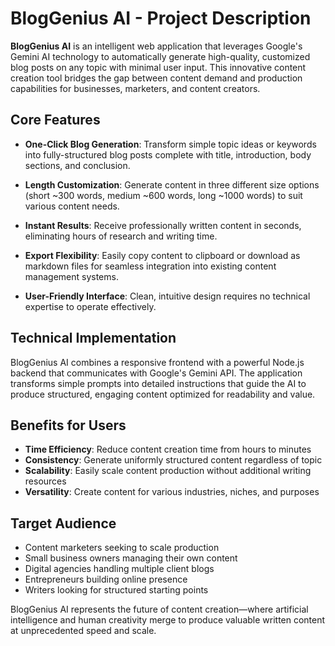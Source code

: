 # BlogGenius AI - Project Description

**BlogGenius AI** is an intelligent web application that leverages Google's Gemini AI technology to automatically generate high-quality, customized blog posts on any topic with minimal user input. This innovative content creation tool bridges the gap between content demand and production capabilities for businesses, marketers, and content creators.

## Core Features

- **One-Click Blog Generation**: Transform simple topic ideas or keywords into fully-structured blog posts complete with title, introduction, body sections, and conclusion.

- **Length Customization**: Generate content in three different size options (short ~300 words, medium ~600 words, long ~1000 words) to suit various content needs.

- **Instant Results**: Receive professionally written content in seconds, eliminating hours of research and writing time.

- **Export Flexibility**: Easily copy content to clipboard or download as markdown files for seamless integration into existing content management systems.

- **User-Friendly Interface**: Clean, intuitive design requires no technical expertise to operate effectively.

## Technical Implementation

BlogGenius AI combines a responsive frontend with a powerful Node.js backend that communicates with Google's Gemini API. The application transforms simple prompts into detailed instructions that guide the AI to produce structured, engaging content optimized for readability and value.

## Benefits for Users

- **Time Efficiency**: Reduce content creation time from hours to minutes
- **Consistency**: Generate uniformly structured content regardless of topic
- **Scalability**: Easily scale content production without additional writing resources
- **Versatility**: Create content for various industries, niches, and purposes

## Target Audience

- Content marketers seeking to scale production
- Small business owners managing their own content
- Digital agencies handling multiple client blogs
- Entrepreneurs building online presence
- Writers looking for structured starting points

BlogGenius AI represents the future of content creation—where artificial intelligence and human creativity merge to produce valuable written content at unprecedented speed and scale.